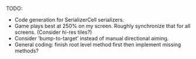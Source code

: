 TODO:
- Code generation for SerializerCell serializers.
- Game plays best at 250% on my screen. Roughly synchronize that for all screens. (Consider hi-res tiles?)
- Consider 'bump-to-target' instead of manual directional aiming.
- General coding: finish root level method first then implement missing methods?